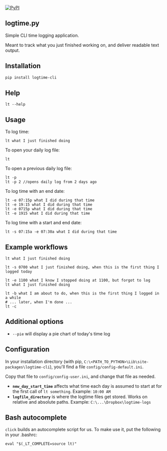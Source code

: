 [![PyPI](https://img.shields.io/pypi/v/logtime-cli.svg)](https://pypi.python.org/pypi/logtime-cli)

## logtime.py

Simple CLI time logging application.

Meant to track what you just finished working on, and deliver readable text output.

## Installation
```bash
pip install logtime-cli
```

## Help
```
lt --help
```

## Usage
To log time:
```
lt what I just finished doing
```

To open your daily log file:
```
lt
```
To open a previous daily log file:
```
lt -p
lt -p 2 //opens daily log from 2 days ago
```

To log time with an end date:
```
lt -e 07:15p what I did during that time
lt -e 19:15 what I did during that time
lt -e 0715p what I did during that time
lt -e 1915 what I did during that time
```

To log time with a start and end date:
```
lt -s 07:15a -e 07:30a what I did during that time
```

## Example workflows
```
lt what I just finished doing
```
```
lt -s 0700 what I just finished doing, when this is the first thing I logged today
```
```
lt -e 1100 what I know I stopped doing at 1100, but forgot to log
lt what I just finished doing
```
```
lt -b what I am about to do, when this is the first thing I logged in a while
# ... later, when I'm done ...
lt -c
```

## Additional options
- `--pie` will display a pie chart of today's time log

## Configuration
In your installation directory (with pip, `C:\<PATH_TO_PYTHON>\Lib\site-packages\logtime-cli`), you'll find a file `config/config-default.ini`.

Copy that file to `config/config-user.ini`, and change that file as needed.

- **`new_day_start_time`** affects what time each day is assumed to start at for the first call of `lt something`. Example: `10:00 AM`
- **`logfile_directory`** is where the logtime files get stored. Works on relative and absolute paths. Example: `C:\...\Dropbox\logtime-logs`

## Bash autocomplete
`click` builds an autocomplete script for us. To make use it, put the following in your .bashrc:

```
eval "$(_LT_COMPLETE=source lt)"
```
